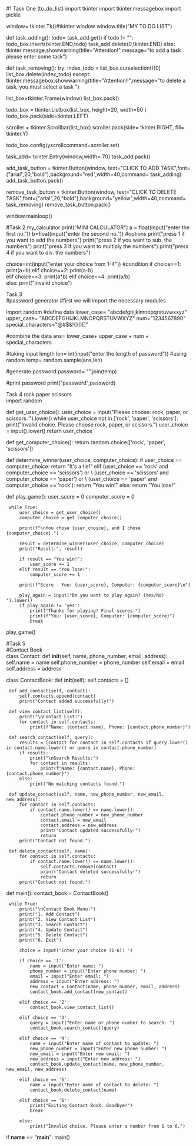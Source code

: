 #1 Task One (to_do_list) 
 import tkinter 
 import tkinter.messagebox 
 import pickle 
  
 window= tkinter.Tk()#tkinter window 
 window.title("MY TO DO LIST") 
  
 def task_adding(): 
     todo= task_add.get() 
     if todo != "": 
         todo_box.insert(tkinter.END,todo) 
         task_add.delete(0,tkinter.END) 
     else: 
         tkinter.message.showwarning(title="Attention!",message="to add a task please enter some task") 
  
 def task_removing(): 
     try: 
         index_todo = list_box.curselection()[0] 
         list_box.delete(index_todo) 
     except: 
         tkinter.messagebox.showwarning(title="Attention!!",message="to delete a task, you must select a task ")     
                                      
  
 list_box=tkinter.Frame(window) 
 list_box.pack() 
  
 todo_box = tkinter.Listbox(list_box, height=20, width=50 ) 
 todo_box.pack(side=tkinter.LEFT) 
  
 scroller = tkinter.Scrollbar(list_box) 
 scroller.pack(side= tkinter.RIGHT, fill= tkinter.Y) 
  
  
 todo_box.config(yscrollcommand=scroller.set) 
  
  
 task_add= tkinter.Entry(window,width= 70) 
 task_add.pack() 
  
 add_task_button = tkinter.Button(window, text="CLICK TO ADD TASK",font= ("arial",20,"bold"),background="red",width=40,command= task_adding) 
 add_task_button.pack() 
  
 remove_task_button = tkinter.Button(window, text="CLICK TO DELETE TASK",font=("arial",20,"bold"),background="yellow",width=40,command= task_removing) 
 remove_task_button.pack() 
  
 window.mainloop() 
   
 #Task 2 my_calculator 
 print("MINI CALCULATOR") 
 a = float(input("enter the first no.")) 
 b=float(input("enter the second no.")) 
 #options 
 print("press 1 if you want to add the numbers") 
 print("press 2 if you want to sub. the numbers") 
 print("press 3 if you want to multiply the numbers") 
 print("press 4 if you want to div. the numbers") 
  
 choice=int(input("enter your choice from 1-4")) 
 #condition 
 if choice==1: 
     print(a+b) 
 elif choice==2: 
     print(a-b)     
 elif choice==3: 
     print(a*b) 
 elif choice==4: 
     print(a/b)  
 else: 
     print("invalid choice") 
  
 Task 3  
 #password generator 
 #first we will import the necessary modules 
  
 import random 
 #define data 
 lower_case= "abcdefghijklmnopqrstuvwxxyz" 
 upper_case= "ABCDEFGHIJKLMNOPQRSTUVWXYZ" 
 num="1234567890" 
 special_characters="@#$&!{}()[]" 
  
 #combine the data 
 ans= lower_case+ upper_case + num + special_characters 
  
 #taking input length 
 len= int(input("enter the length of password")) 
 #using random 
 temp= random.sample(ans,len) 
  
 #generate password 
 password= "".join(temp) 
  
 #print password 
 print("password",password) 
  
 Task 4 rock paper scissors  
 import random 
  
 def get_user_choice(): 
     user_choice = input("Please choose: rock, paper, or scissors. ").lower() 
     while user_choice not in ['rock', 'paper', 'scissors']: 
         print("Invalid choice. Please choose rock, paper, or scissors.") 
         user_choice = input().lower() 
     return user_choice 
  
 def get_computer_choice(): 
     return random.choice(['rock', 'paper', 'scissors']) 
  
 def determine_winner(user_choice, computer_choice): 
     if user_choice == computer_choice: 
         return "It's a tie!" 
     elif (user_choice == 'rock' and computer_choice == 'scissors') or \ 
          (user_choice == 'scissors' and computer_choice == 'paper') or \ 
          (user_choice == 'paper' and computer_choice == 'rock'): 
         return "You win!" 
     else: 
         return "You lose!" 
  
 def play_game(): 
     user_score = 0 
     computer_score = 0 
  
     while True: 
         user_choice = get_user_choice() 
         computer_choice = get_computer_choice() 
  
         print(f"\nYou chose {user_choice}, and I chose {computer_choice}.") 
  
         result = determine_winner(user_choice, computer_choice) 
         print("Result:", result) 
  
         if result == "You win!": 
             user_score += 1 
         elif result == "You lose!": 
             computer_score += 1 
  
         print(f"Score - You: {user_score}, Computer: {computer_score}\n") 
  
         play_again = input("Do you want to play again? (Yes/No) ").lower() 
         if play_again != 'yes': 
             print("Thanks for playing! Final scores:") 
             print(f"You: {user_score}, Computer: {computer_score}") 
             break 
  
 play_game() 
  
  
 #Task 5  
 #Contact Book  
 class Contact: 
     def __init__(self, name, phone_number, email, address): 
         self.name = name 
         self.phone_number = phone_number 
         self.email = email 
         self.address = address 
  
 class ContactBook: 
     def __init__(self): 
         self.contacts = [] 
  
     def add_contact(self, contact): 
         self.contacts.append(contact) 
         print("Contact added successfully!") 
  
     def view_contact_list(self): 
         print("\nContact List:") 
         for contact in self.contacts: 
             print(f"Name: {contact.name}, Phone: {contact.phone_number}") 
  
     def search_contact(self, query): 
         results = [contact for contact in self.contacts if query.lower() in contact.name.lower() or query in contact.phone_number] 
         if results: 
             print("\nSearch Results:") 
             for contact in results: 
                 print(f"Name: {contact.name}, Phone: {contact.phone_number}") 
         else: 
             print("No matching contacts found.") 
  
     def update_contact(self, name, new_phone_number, new_email, new_address): 
         for contact in self.contacts: 
             if contact.name.lower() == name.lower(): 
                 contact.phone_number = new_phone_number 
                 contact.email = new_email 
                 contact.address = new_address 
                 print("Contact updated successfully!") 
                 return 
         print("Contact not found.") 
  
     def delete_contact(self, name): 
         for contact in self.contacts: 
             if contact.name.lower() == name.lower(): 
                 self.contacts.remove(contact) 
                 print("Contact deleted successfully!") 
                 return 
         print("Contact not found.") 
  
 def main(): 
     contact_book = ContactBook() 
  
     while True: 
         print("\nContact Book Menu:") 
         print("1. Add Contact") 
         print("2. View Contact List") 
         print("3. Search Contact") 
         print("4. Update Contact") 
         print("5. Delete Contact") 
         print("6. Exit") 
  
         choice = input("Enter your choice (1-6): ") 
  
         if choice == '1': 
             name = input("Enter name: ") 
             phone_number = input("Enter phone number: ") 
             email = input("Enter email: ") 
             address = input("Enter address: ") 
             new_contact = Contact(name, phone_number, email, address) 
             contact_book.add_contact(new_contact) 
  
         elif choice == '2': 
             contact_book.view_contact_list() 
  
         elif choice == '3': 
             query = input("Enter name or phone number to search: ") 
             contact_book.search_contact(query) 
  
         elif choice == '4': 
             name = input("Enter name of contact to update: ") 
             new_phone_number = input("Enter new phone number: ") 
             new_email = input("Enter new email: ") 
             new_address = input("Enter new address: ") 
             contact_book.update_contact(name, new_phone_number, new_email, new_address) 
  
         elif choice == '5': 
             name = input("Enter name of contact to delete: ") 
             contact_book.delete_contact(name) 
  
         elif choice == '6': 
             print("Exiting Contact Book. Goodbye!") 
             break 
  
         else: 
             print("Invalid choice. Please enter a number from 1 to 6.") 
  
 if __name__ == "__main__": 
     main()